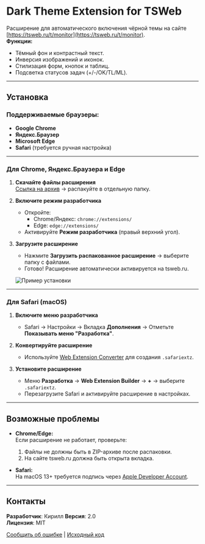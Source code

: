 # Dark Theme Extension for TSWeb

Расширение для автоматического включения чёрной темы на сайте [https://tsweb.ru/t/monitor](https://tsweb.ru/t/monitor).  
**Функции:**  
- Тёмный фон и контрастный текст.  
- Инверсия изображений и иконок.  
- Стилизация форм, кнопок и таблиц.  
- Подсветка статусов задач (+/-/OK/TL/ML).  

---

## Установка

### Поддерживаемые браузеры:
- **Google Chrome**  
- **Яндекс.Браузер**  
- **Microsoft Edge**  
- **Safari** (требуется ручная настройка)  

---

### Для Chrome, Яндекс.Браузера и Edge

1. **Скачайте файлы расширения**  
   [Ссылка на архив](https://drive.google.com/file/d/1Gvf_meZH86LnB3t8CWQn26S_mUaVdUbg/view?usp=drive_link) → распакуйте в отдельную папку.

2. **Включите режим разработчика**  
   - Откройте:  
     - Chrome/Яндекс: `chrome://extensions/`  
     - Edge: `edge://extensions/`  
   - Активируйте **Режим разработчика** (правый верхний угол).

3. **Загрузите расширение**  
   - Нажмите **Загрузить распакованное расширение** → выберите папку с файлами.  
   - Готово! Расширение автоматически активируется на tsweb.ru.

   ![Пример установки](https://i.imgur.com/ABC123.png)

---

### Для Safari (macOS)

1. **Включите меню разработчика**  
   - Safari → Настройки → Вкладка **Дополнения** → Отметьте **Показывать меню "Разработка"**.

2. **Конвертируйте расширение**  
   - Используйте [Web Extension Converter](https://developer.apple.com/documentation/safariservices/safari_web_extensions) для создания `.safariextz`.

3. **Установите расширение**  
   - Меню **Разработка** → **Web Extension Builder** → **+** → выберите `.safariextz`.  
   - Перезагрузите Safari и активируйте расширение в настройках.

---

## Возможные проблемы

- **Chrome/Edge:**  
  Если расширение не работает, проверьте:  
  1. Файлы не должны быть в ZIP-архиве после распаковки.  
  2. На сайте tsweb.ru должна быть открыта вкладка.  

- **Safari:**  
  На macOS 13+ требуется подпись через [Apple Developer Account](https://developer.apple.com).  

---

## Контакты  
**Разработчик**: Кирилл
**Версия**: 2.0  
**Лицензия**: MIT  

[Сообщить об ошибке](ваша_ссылка_на_GitHub/issues) | [Исходный код](ваша_ссылка_на_GitHub)  
